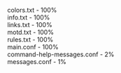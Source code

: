 colors.txt - 100%\
info.txt - 100%\
links.txt - 100%\
motd.txt - 100%\
rules.txt - 100%\
main.conf - 100%\
command-help-messages.conf - 2%\
messages.conf - 1%
